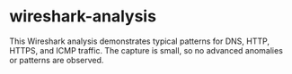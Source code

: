 # wireshark-analysis
This Wireshark analysis demonstrates typical patterns for DNS, HTTP, HTTPS, and ICMP traffic. The capture is small, so no advanced anomalies or patterns are observed.  
